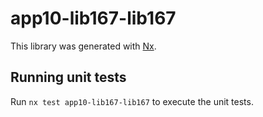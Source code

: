 # app10-lib167-lib167

This library was generated with [Nx](https://nx.dev).

## Running unit tests

Run `nx test app10-lib167-lib167` to execute the unit tests.
